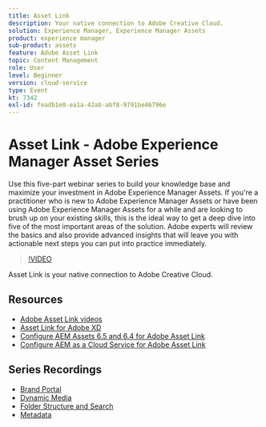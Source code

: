 ```yaml
---
title: Asset Link
description: Your native connection to Adobe Creative Cloud.
solution: Experience Manager, Experience Manager Assets
product: experience manager
sub-product: assets
feature: Adobe Asset Link
topic: Content Management
role: User
level: Beginner
version: cloud-service
type: Event
kt: 7342
exl-id: feadb1e0-ea1a-42ab-abf8-9791be46796e
---
```

# Asset Link - Adobe Experience Manager Asset Series

Use this five-part webinar series to build your knowledge base and maximize your investment in Adobe Experience Manager Assets. If you're a practitioner who is new to Adobe Experience Manager Assets or have been using Adobe Experience Manager Assets for a while and are looking to brush up on your existing skills, this is the ideal way to get a deep dive into five of the most important areas of the solution. Adobe experts will review the basics and also provide advanced insights that will leave you with actionable next steps you can put into practice immediately.

>[!VIDEO](https://video.tv.adobe.com/v/332127/?quality=12&learn=on&hidetitle=true)

Asset Link is your native connection to Adobe Creative Cloud.

## Resources

* [Adobe Asset Link videos](https://experienceleague.adobe.com/docs/experience-manager-learn/assets/adobe-asset-link/launch-adobe-asset-link.html)
* [Asset Link for Adobe XD](https://helpx.adobe.com/enterprise/admin-guide.html/enterprise/using/adobe-asset-link-for-xd.ug.html)
* [Configure AEM Assets 6.5 and 6.4 for Adobe Asset Link](https://helpx.adobe.com/enterprise/using/configure-aem-assets-6-for-asset-link.html)
* [Configure AEM as a Cloud Service for Adobe Asset Link](https://helpx.adobe.com/enterprise/admin-guide.html/enterprise/using/configure-aem-assets-for-asset-link.ug.html)

## Series Recordings

* [Brand Portal](brand-portal.md)
* [Dynamic Media](dynamic-media.md)
* [Folder Structure and Search](folder-structure-search.md)
* [Metadata](metadata.md)
